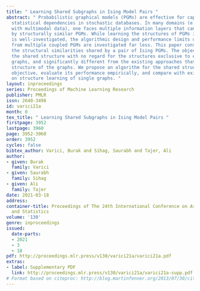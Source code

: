 ```yaml
---
title: " Learning Shared Subgraphs in Ising Model Pairs "
abstract: " Probabilistic graphical models (PGMs) are effective for capturing the
  statistical dependencies in stochastic databases. In many domains (e.g., working
  with multimodal data), one faces multiple information layers that can be modeled
  by structurally similar PGMs. While learning the structures of PGMs in isolation
  is well-investigated, the algorithmic design and performance limits of learning
  from multiple coupled PGMs are investigated far less. This paper considers learning
  the structural similarities shared by a pair of Ising PGMs. The objective is learning
  the shared structure with no regard for the structures exclusive to either of the
  graphs, and significantly different from the existing approaches that focus on entire
  structure of the graphs. We propose an algorithm for the shared structure learning
  objective, evaluate its performance empirically, and compare with existing approaches
  on structure learning of single graphs. "
layout: inproceedings
series: Proceedings of Machine Learning Research
publisher: PMLR
issn: 2640-3498
id: varici21a
month: 0
tex_title: " Learning Shared Subgraphs in Ising Model Pairs "
firstpage: 3952
lastpage: 3960
page: 3952-3960
order: 3952
cycles: false
bibtex_author: Varici, Burak and Sihag, Saurabh and Tajer, Ali
author:
- given: Burak
  family: Varici
- given: Saurabh
  family: Sihag
- given: Ali
  family: Tajer
date: 2021-03-18
address: 
container-title: Proceedings of The 24th International Conference on Artificial Intelligence
  and Statistics
volume: '130'
genre: inproceedings
issued:
  date-parts:
  - 2021
  - 3
  - 18
pdf: http://proceedings.mlr.press/v130/varici21a/varici21a.pdf
extras:
- label: Supplementary PDF
  link: http://proceedings.mlr.press/v130/varici21a/varici21a-supp.pdf
# Format based on citeproc: http://blog.martinfenner.org/2013/07/30/citeproc-yaml-for-bibliographies/
---
```

